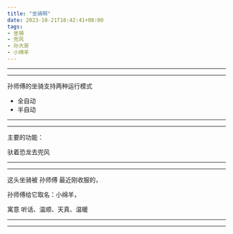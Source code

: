 ```yaml
---
title: "坐骑啊"
date: 2023-10-21T16:42:41+08:00
tags:
- 坐骑
- 兜风
- 孙大哥
- 小绵羊
---
```


*******
*******
孙师傅的坐骑支持两种运行模式
- 全自动
- 半自动

******
*****
主要的功能：

驮着恐龙去兜风
*****
*****
这头坐骑被 孙师傅 最近刚收服的，

孙师傅给它取名：小绵羊，

寓意 听话、温顺、天真、温暖
*****
*****

